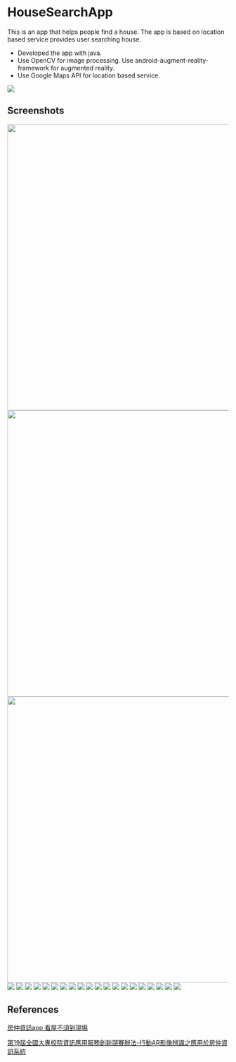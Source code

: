 # HouseSearchApp

This is an app that helps people find a house.
The app is based on location based service provides user searching house. 
* Developed the app with java.
* Use OpenCV for image processing. Use android-augment-reality-framework for augmented reality. 
* Use Google Maps API for location based service.

<img src="screenshots/award01.jpg" />

## Screenshots

<img src="screenshots/1.jpg" height="650"/>
<img src="screenshots/2.jpg" height="650"/>
<img src="screenshots/3.jpg" height="650"/>
<img src="screenshots/4.jpg" />
<img src="screenshots/5.jpg" />
<img src="screenshots/國賓大飯店01_測試02.png" />
<img src="screenshots/國賓大飯店02_測試.png" />
<img src="screenshots/國賓大飯店03_測試.png" />
<img src="screenshots/國賓大飯店04_測試.png" />
<img src="screenshots/國軍英雄館01_測試.png" />
<img src="screenshots/國軍英雄館02_測試.png" />
<img src="screenshots/國軍英雄館03_測試.png" />
<img src="screenshots/國軍英雄館04_測試.png" />
<img src="screenshots/國軍英雄館05_測試.png" />
<img src="screenshots/國軍英雄館06_測試.png" />
<img src="screenshots/行政大樓01_測試.png" />
<img src="screenshots/行政大樓02_測試.png" />
<img src="screenshots/行政大樓03_測試.png" />
<img src="screenshots/電影圖書館01_測試.png" />
<img src="screenshots/電影圖書館02_測試.png" />
<img src="screenshots/電影圖書館03_測試.png" />
<img src="screenshots/電影圖書館04_測試.png" />
<img src="screenshots/電影圖書館05_測試.png" />


## References

[房仲資訊app 看屋不須到現場](https://www.chinatimes.com/realtimenews/20141209004744-260410?chdtv)

[第19屆全國大專校院資訊應用服務創新競賽辦法-行動AR影像辨識之應用於房仲資訊系統](https://www.youtube.com/watch?v=4J80KEW1zAk)
